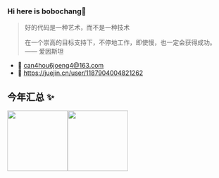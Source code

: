 ### Hi here is bobochang👋

> 好的代码是一种艺术，而不是一种技术
>
> 在一个崇高的目标支持下，不停地工作，即使慢，也一定会获得成功。 —— 爱因斯坦

- 📮 can4hou6joeng4@163.com
- 📖 https://juejin.cn/user/1187904004821262

## 今年汇总 ✨

<img align="" height="137px" src="https://github-readme-stats.vercel.app/api?username=bobochangzzz&hide_title=true&hide_border=true&show_icons=true&include_all_commits=true&line_height=21&bg_color=0,EC6C6C,FFD479,FFFC79,73FA79&theme=graywhite&locale=cn" /><img align="" height="137px" src="https://github-readme-stats.vercel.app/api/top-langs/?username=bobochangzzz&hide_title=true&hide_border=true&layout=compact&bg_color=0,73FA79,73FDFF,D783FF&theme=graywhite&locale=cn" />

